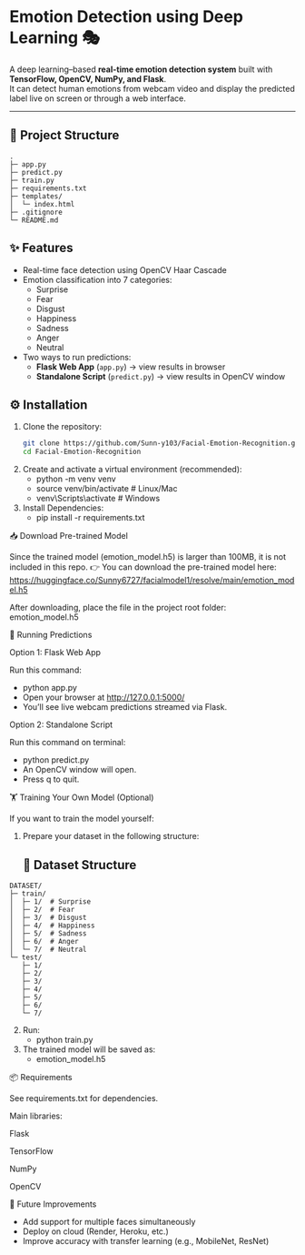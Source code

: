 # Emotion Detection using Deep Learning 🎭

A deep learning–based **real-time emotion detection system** built with **TensorFlow, OpenCV, NumPy, and Flask**.  
It can detect human emotions from webcam video and display the predicted label live on screen or through a web interface.

---

## 📂 Project Structure

```text
.
├─ app.py
├─ predict.py
├─ train.py
├─ requirements.txt
├─ templates/
│  └─ index.html
├─ .gitignore
└─ README.md
```

## ✨ Features
- Real-time face detection using OpenCV Haar Cascade  
- Emotion classification into 7 categories:
  - Surprise  
  - Fear  
  - Disgust  
  - Happiness  
  - Sadness  
  - Anger  
  - Neutral
- Two ways to run predictions:
  - **Flask Web App** (`app.py`) → view results in browser  
  - **Standalone Script** (`predict.py`) → view results in OpenCV window  

## ⚙️ Installation

1. Clone the repository:
   ```bash
   git clone https://github.com/Sunn-y103/Facial-Emotion-Recognition.git
   cd Facial-Emotion-Recognition
2. Create and activate a virtual environment (recommended):
   - python -m venv venv
   - source venv/bin/activate    # Linux/Mac
   - venv\Scripts\activate       # Windows
3. Install Dependencies:
   - pip install -r requirements.txt
   

📥 Download Pre-trained Model

Since the trained model (emotion_model.h5) is larger than 100MB, it is not included in this repo.
👉 You can download the pre-trained model here:
https://huggingface.co/Sunny6727/facialmodel1/resolve/main/emotion_model.h5

After downloading, place the file in the project root folder: 
emotion_model.h5


🎥 Running Predictions

 Option 1: Flask Web App
 
 Run this command:
- python app.py
- Open your browser at http://127.0.0.1:5000/
- You’ll see live webcam predictions streamed via Flask.

 Option 2: Standalone Script
 
 Run this command on terminal:
- python predict.py
- An OpenCV window will open.
- Press q to quit.


🏋️ Training Your Own Model (Optional)

  If you want to train the model yourself:
1. Prepare your dataset in the following structure:
   ## 📂 Dataset Structure

```text
DATASET/
├─ train/
│  ├─ 1/  # Surprise
│  ├─ 2/  # Fear
│  ├─ 3/  # Disgust
│  ├─ 4/  # Happiness
│  ├─ 5/  # Sadness
│  ├─ 6/  # Anger
│  └─ 7/  # Neutral
└─ test/
   ├─ 1/
   ├─ 2/
   ├─ 3/
   ├─ 4/
   ├─ 5/
   ├─ 6/
   └─ 7/
```
2. Run:
   - python train.py
3. The trained model will be saved as:
   - emotion_model.h5

📦 Requirements

See requirements.txt for dependencies.

Main libraries:

  Flask

  TensorFlow

  NumPy

  OpenCV


🚀 Future Improvements
- Add support for multiple faces simultaneously
- Deploy on cloud (Render, Heroku, etc.)
- Improve accuracy with transfer learning (e.g., MobileNet, ResNet)
